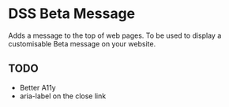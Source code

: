 # DSS Beta Message

Adds a message to the top of web pages. To be used to display a customisable Beta message on your website.

## TODO
* Better A11y
* aria-label on the close link
